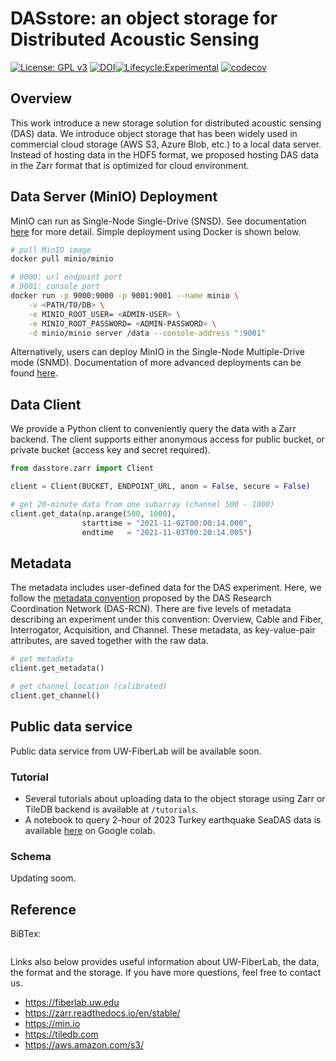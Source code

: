 # DASstore: an object storage for Distributed Acoustic Sensing
[![License: GPL v3](https://img.shields.io/badge/License-GPLv3-blue.svg)](https://www.gnu.org/licenses/gpl-3.0)
[![DOI](https://zenodo.org/badge/566535376.svg)](https://zenodo.org/badge/latestdoi/566535376)[![Lifecycle:Experimental](https://img.shields.io/badge/Lifecycle-Experimental-339999)](<Redirect-URL>)
[![codecov](https://codecov.io/github/niyiyu/DASstore/graph/badge.svg?token=AO893P0KQG)](https://codecov.io/github/niyiyu/DASstore)

## Overview
This work introduce a new storage solution for distributed acoustic sensing (DAS) data. We introduce object storage that has been widely used in commercial cloud storage (AWS S3, Azure Blob, etc.) to a local data server. Instead of hosting data in the HDF5 format, we proposed hosting DAS data in the Zarr format that is optimized for cloud environment.

## Data Server (MinIO) Deployment
MinIO can run as Single-Node Single-Drive (SNSD). See documentation [here](https://min.io/docs/minio/linux/operations/install-deploy-manage/deploy-minio-single-node-single-drive.html) for more detail. Simple deployment using Docker is shown below.
```bash
# pull MinIO image
docker pull minio/minio

# 9000: url endpoint port
# 9001: console port
docker run -p 9000:9000 -p 9001:9001 --name minio \
    -v <PATH/TO/DB> \
    -e MINIO_ROOT_USER= <ADMIN-USER> \
    -e MINIO_ROOT_PASSWORD= <ADMIN-PASSWORD> \
    -d minio/minio server /data --console-address ":9001"
```

Alternatively, users can deploy MinIO in the Single-Node Multiple-Drive mode (SNMD). Documentation of more advanced deployments can be found [here](https://min.io/docs/minio/linux/operations/install-deploy-manage/deploy-minio-single-node-multi-drive.html).

## Data Client
We provide a Python client to conveniently query the data with a Zarr backend. The client supports either anonymous access for public bucket, or private bucket (access key and secret required).
```python
from dasstore.zarr import Client

client = Client(BUCKET, ENDPOINT_URL, anon = False, secure = False)

# get 20-minute data from one subarray (channel 500 - 1000)
client.get_data(np.arange(500, 1000),
                starttime = "2021-11-02T00:00:14.000",
                endtime   = "2021-11-03T00:20:14.005")
```

## Metadata
The metadata includes user-defined data for the DAS experiment. Here, we follow the [metadata convention](https://github.com/DAS-RCN/DAS_metadata) proposed by the DAS Research Coordination Network (DAS-RCN). There are five levels of metadata describing an experiment under this convention: Overview, Cable and Fiber, Interrogator, Acquisition, and Channel. These metadata, as key-value-pair attributes, are saved together with the raw data.

```python
# get metadata
client.get_metadata()

# get channel location (calibrated)
client.get_channel()
```

## Public data service
Public data service from UW-FiberLab will be available soon.

### Tutorial
* Several tutorials about uploading data to the object storage using Zarr or TileDB backend is available at `/tutorials`.
* A notebook to query 2-hour of 2023 Turkey earthquake SeaDAS data is available [here](https://colab.research.google.com/drive/19tY6DFhOC3_eWjV7e5j-WygGw63bjodP?usp=sharing) on Google colab.

### Schema
Updating soom.

## Reference

BiBTex:
```bibtex

```

Links also below provides useful information about UW-FiberLab, the data, the format and the storage. If you have more questions, feel free to contact us.
* https://fiberlab.uw.edu
* https://zarr.readthedocs.io/en/stable/
* https://min.io
* https://tiledb.com
* https://aws.amazon.com/s3/
